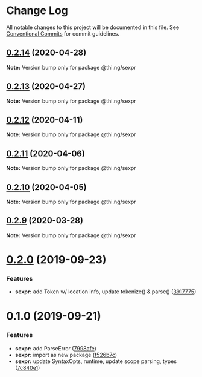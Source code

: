 # Change Log

All notable changes to this project will be documented in this file.
See [Conventional Commits](https://conventionalcommits.org) for commit guidelines.

## [0.2.14](https://github.com/thi-ng/umbrella/compare/@thi.ng/sexpr@0.2.13...@thi.ng/sexpr@0.2.14) (2020-04-28)

**Note:** Version bump only for package @thi.ng/sexpr





## [0.2.13](https://github.com/thi-ng/umbrella/compare/@thi.ng/sexpr@0.2.12...@thi.ng/sexpr@0.2.13) (2020-04-27)

**Note:** Version bump only for package @thi.ng/sexpr





## [0.2.12](https://github.com/thi-ng/umbrella/compare/@thi.ng/sexpr@0.2.11...@thi.ng/sexpr@0.2.12) (2020-04-11)

**Note:** Version bump only for package @thi.ng/sexpr





## [0.2.11](https://github.com/thi-ng/umbrella/compare/@thi.ng/sexpr@0.2.10...@thi.ng/sexpr@0.2.11) (2020-04-06)

**Note:** Version bump only for package @thi.ng/sexpr





## [0.2.10](https://github.com/thi-ng/umbrella/compare/@thi.ng/sexpr@0.2.9...@thi.ng/sexpr@0.2.10) (2020-04-05)

**Note:** Version bump only for package @thi.ng/sexpr





## [0.2.9](https://github.com/thi-ng/umbrella/compare/@thi.ng/sexpr@0.2.8...@thi.ng/sexpr@0.2.9) (2020-03-28)

**Note:** Version bump only for package @thi.ng/sexpr





# [0.2.0](https://github.com/thi-ng/umbrella/compare/@thi.ng/sexpr@0.1.0...@thi.ng/sexpr@0.2.0) (2019-09-23)

### Features

* **sexpr:** add Token w/ location info, update tokenize() & parse() ([3917775](https://github.com/thi-ng/umbrella/commit/3917775))

# 0.1.0 (2019-09-21)

### Features

* **sexpr:** add ParseError ([7998afe](https://github.com/thi-ng/umbrella/commit/7998afe))
* **sexpr:** import as new package ([f526b7c](https://github.com/thi-ng/umbrella/commit/f526b7c))
* **sexpr:** update SyntaxOpts, runtime, update scope parsing, types ([7c840e1](https://github.com/thi-ng/umbrella/commit/7c840e1))
